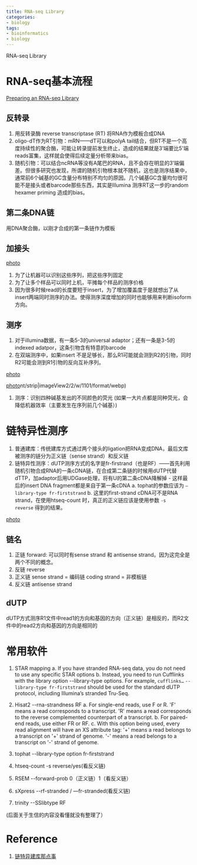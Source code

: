 ```yaml
---
title: RNA-seq Library
categories: 
- biology
tags: 
- bioinformatics
- biology
---
```


RNA-seq Library

# RNA-seq基本流程

[Preparing an RNA-seq Library](https://upload-images.jianshu.io/upload_images/7027828-45453f771c5c26b5)

## 反转录
1. 用反转录酶 reverse transcriptase (RT) 将RNA作为模板合成DNA
2. oligo-dT作为RT引物：mRN——dT可以和polyA tail结合，但RT不是一个高度持续性的聚合酶，可能让转录提前发生终止，造成的结果就是3’端要比5'端reads富集，这样就会使得后续定量分析带来bias。
3. 随机引物：可以结合ncRNA等没有A尾巴的RNA，且不会存在明显的3’端偏差。但很多研究也发现，所谓的随机引物根本就不随机，这也是测序结果中，通常前6个碱基的GC含量分布特别不均匀的原因。几个碱基GC含量均匀很可能不是接头或者barcode那些东西，其实是Illumina 测序RT这一步的random hexamer priming 造成的bias。

## 第二条DNA链
用DNA聚合酶，以刚才合成的第一条链作为模板

## 加接头

[photo](https://upload-images.jianshu.io/upload_images/7027828-c4c0cdff216f261f?imageMogr2/auto-orient/strip|imageView2/2/w/923/format/webp)

1. 为了让机器可以识别这些序列，把这些序列固定
2. 为了让多个样品可以同时上机，平摊每个样品的测序价格
3. 因为很多时候read的长度要短于insert，为了增加覆盖度于是就想出了从insert两端同时测序的办法。使得测序深度增加的同时也能够用来判断isoform方向。

## 测序
1. 对于illumina数据，有一条5-3的universal adaptor；还有一条是3-5的indexed adatpor，这条引物含有特意的barcode
2. 在双端测序中，如果insert 不是足够长，那么R1可能就会测到R2的引物，同时R2可能会测到R1引物的反向互补序列。

[photo](https://upload-images.jianshu.io/upload_images/7027828-85339f737fa4f8d2?imageMogr2/auto-orient/strip|imageView2/2/w/1158/format/webp)

[photo](https://upload-images.jianshu.io/upload_images/7027828-965d0ab5f0825244?imageMogr2/auto-orie)nt/strip|imageView2/2/w/1101/format/webp)


1. 测序：识别四种碱基发出的不同颜色的荧光
(如果一大片点都是同种荧光，会降低机器效率（主要发生在序列前几个碱基）)

# 链特异性测序
1. 普通建库：传统建库方式通过两个接头的ligation把RNA变成DNA，最后文库被测序的链分为正义链（sense strand）和反义链
2. 链特异性测序：dUTP测序方式的名字是fr-firstrand（也是RF）——首先利用随机引物合成RNA的一条cDNA链，在合成第二条链的时候用dUTP代替dTTP，加adaptor后用UDGase处理，将有U的第二条cDNA降解掉 - 这样最后的insert DNA fragment都是来自于第一条cDNA
a. tophat的参数应该为 `–library-type fr-firststrand`
b. 这里的first-strand cDNA可不是RNA strand，在使用htseq-count 时，真正的正义链应该是使用参数 `-s reverse` 得到的结果。

[photo](https://upload-images.jianshu.io/upload_images/7027828-b29d8480fabe8dcc?imageMogr2/auto-orient/strip|imageView2/2/w/1200/format/webp)

## 链名
1. 正链 forward: 可以同时有sense strand 和 antisense strand。因为这完全是两个不同的概念。
2. 反链 reverse
3. 正义链 sense strand = 编码链 coding strand = 非模板链
4. 反义链 antisense strand

## dUTP
dUTP方式测序R1文件中read1的方向和基因的方向（正义链）是相反的，而R2文件中的read2方向和基因的方向是相同的

# 常用软件
1. STAR mapping
a. If you have stranded RNA-seq data, you do not need to use any specific STAR options
b. Instead, you need to run Cufflinks with the library option --library-type options. For example, `cufflinks…` `--library-type fr-firststrand` should be used for the standard dUTP protocol, including Illumina’s stranded Tru-Seq.

2. Hisat2  --rna-strandness RF
a. For single-end reads, use F or R. 'F' means a read corresponds to a transcript. 'R' means a read corresponds to the reverse complemented counterpart of a transcript.
b. For paired-end reads, use either FR or RF. 
c. With this option being used, every read alignment will have an XS attribute tag: '+' means a read belongs to a transcript on '+' strand of genome. '-' means a read belongs to a transcript on '-' strand of genome.

3. tophat --library-type option fr-firststrand

4. htseq-count -s reverse/yes(看反义链)

5. RSEM --forward-prob 0（正义链）1（看反义链）

6. sXpress --rf-stranded / —fr-stranded(看反义链)

7. trinity --SSlibtype RF


(后面关于生信的内容没看懂就没有整理了）

# Reference
1. [链特异建库那点事](https://www.jianshu.com/p/a63595a41bed)


